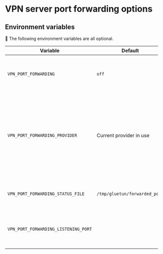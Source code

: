 # VPN server port forwarding options

## Environment variables

💁 The following environment variables are all optional.

| Variable | Default | Choices | Description |
| --- | --- | --- | --- |
| `VPN_PORT_FORWARDING` | `off` | `off` or `on` | Enable custom port forwarding code for supported providers |
| `VPN_PORT_FORWARDING_PROVIDER` | Current provider in use | `private internet access` | Choose the custom port forwarding code to use. This is useful when using the custom provider with Wireguard. For PIA, make sure you set `SERVER_NAMES=<server-name>`. |
| `VPN_PORT_FORWARDING_STATUS_FILE` | `/tmp/gluetun/forwarded_port` | Valid filepath | File path to use for writing the forwarded port obtained. |
| `VPN_PORT_FORWARDING_LISTENING_PORT` | | Valid port number | Port redirection for the VPN server side port forwarded. |
